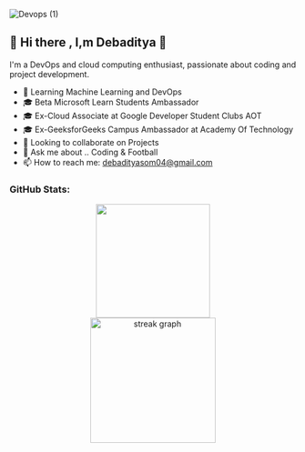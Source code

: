 ![Devops (1)](https://github.com/user-attachments/assets/4ac76afc-0fcd-4d12-9f75-5be25e971b7f)


## 👋 Hi there , I,m Debaditya 👋

 I'm a DevOps and cloud computing enthusiast, passionate about coding and project development.


- 🌱 Learning Machine Learning and DevOps
- 🎓 Beta Microsoft Learn Students Ambassador
- 🎓 Ex-Cloud Associate at Google Developer Student Clubs AOT 
- 🎓 Ex-GeeksforGeeks Campus Ambassador at Academy Of Technology 
- 👯 Looking to collaborate on Projects
- 💬 Ask me about .. Coding & Football   
- 📫 How to reach me: debadityasom04@gmail.com
 
 ### GitHub Stats:
 
<div align="center"> 
 
<img height=200  src="https://github-readme-stats.vercel.app/api?username=debaditya-som&show_icons=true&rank_icon=github&theme=highcontrast&card_width=320" />
</div>
<div align="center">
  <img src="https://streak-stats.demolab.com?user=debaditya-som&locale=en&mode=daily&theme=highcontrast&hide_border=false&border_radius=5&order=3" height="220" alt="streak graph"  />
</div>
